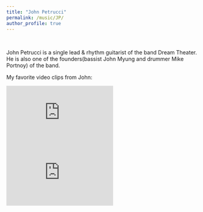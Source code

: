 ```yaml
---
title: "John Petrucci"
permalink: /music/JP/
author_profile: true
---
```


<br>

John Petrucci is a single lead & rhythm guitarist of the band Dream Theater. He is also one of the founders(bassist John Myung and drummer Mike Portnoy) of the band.

My favorite video clips from John:

<iframe width="280" height="157" src="https://www.youtube.com/embed/dIzObVL7140?start=21" frameborder="0" allow="accelerometer; autoplay; clipboard-write; encrypted-media; gyroscope; picture-in-picture" allowfullscreen></iframe>

<br>

<iframe width="280" height="157" src="https://www.youtube.com/embed/-5VwPfyEq3w" frameborder="0" allow="accelerometer; autoplay; clipboard-write; encrypted-media; gyroscope; picture-in-picture" allowfullscreen></iframe>